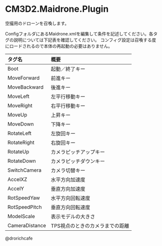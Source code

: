 
# CM3D2.Maidrone.Plugin

空撮用のドローンを召喚します。

ConfigフォルダにあるMaidrone.xmlを編集して条件を記述してください。各タグの説明については下記表を確認してください。
コンフィグ設定は召喚する度にロードされるので本体の再起動の必要はありません。

| タグ名         | 概要                            |
|:---------------|:--------------------------------|
| Boot           | 起動／終了キー                  |
| MoveForward    | 前進キー                        |
| MoveBackward   | 後進キー                        |
| MoveLeft       | 左平行移動キー                  |
| MoveRight      | 右平行移動キー                  |
| MoveUp         | 上昇キー                        |
| MoveDown       | 下降キー                        |
| RotateLeft     | 左旋回キー                      |
| RotateRight    | 右旋回キー                      |
| RotateUp       | カメラピッチアップキー          |
| RotateDown     | カメラピッチダウンキー          |
| SwitchCamera   | カメラ切替キー                  |
| AccelXZ        | 水平方向加速度                  |
| AccelY         | 垂直方向加速度                  |
| RotSpeedYaw    | 水平方向回転速度                |
| RotSpeedPitch  | 垂直方向回転速度                |
| ModelScale     | 表示モデルの大きさ              |
| CameraDistance | TPS視点のときのカメラまでの距離 |

@drorichcafe
